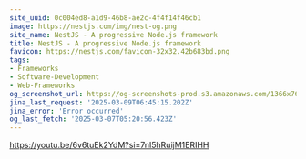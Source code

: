 ```yaml
---
site_uuid: 0c004ed8-a1d9-46b8-ae2c-4f4f14f46cb1
image: https://nestjs.com/img/nest-og.png
site_name: NestJS - A progressive Node.js framework
title: NestJS - A progressive Node.js framework
favicon: https://nestjs.com/favicon-32x32.42b683bd.png
tags:
- Frameworks
- Software-Development
- Web-Frameworks
og_screenshot_url: https://og-screenshots-prod.s3.amazonaws.com/1366x768/80/false/8b5c77aabe1ebea726832351cbaa511b1a686426c96e5616361d55601ff3a918.jpeg
jina_last_request: '2025-03-09T06:45:15.202Z'
jina_error: 'Error occurred'
og_last_fetch: '2025-03-07T05:20:56.423Z'
---
```

https://youtu.be/6v6tuEk2YdM?si=7nI5hRuijM1ERIHH
